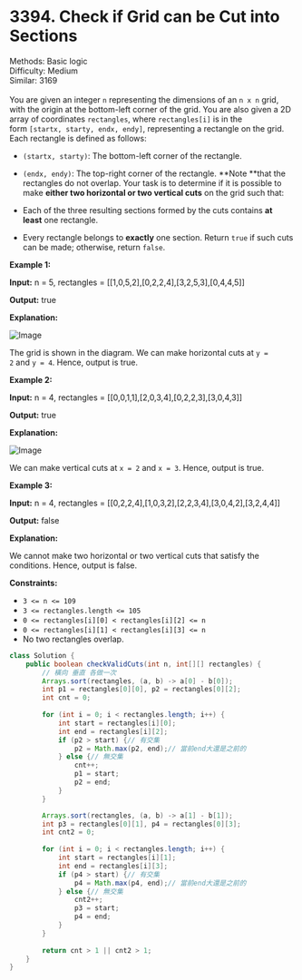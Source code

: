 # 3394. Check if Grid can be Cut into Sections  

  Methods: Basic logic </br> Difficulty: Medium </br> Similar: 3169 </br> </br>You are given an integer `n` representing the dimensions of an `n x n` grid, with the origin at the bottom-left corner of the grid. You are also given a 2D array of coordinates `rectangles`, where `rectangles[i]` is in the form `[startx, starty, endx, endy]`, representing a rectangle on the grid. Each rectangle is defined as follows:

- `(startx, starty)`: The bottom-left corner of the rectangle.
- `(endx, endy)`: The top-right corner of the rectangle.
**Note **that the rectangles do not overlap. Your task is to determine if it is possible to make **either two horizontal or two vertical cuts** on the grid such that:

- Each of the three resulting sections formed by the cuts contains **at least** one rectangle.
- Every rectangle belongs to **exactly** one section.
Return `true` if such cuts can be made; otherwise, return `false`.

**Example 1:**

**Input:** n = 5, rectangles = [[1,0,5,2],[0,2,2,4],[3,2,5,3],[0,4,4,5]]

**Output:** true

**Explanation:**

![Image](https://assets.leetcode.com/uploads/2024/10/23/tt1drawio.png)

The grid is shown in the diagram. We can make horizontal cuts at `y = 2` and `y = 4`. Hence, output is true.

**Example 2:**

**Input:** n = 4, rectangles = [[0,0,1,1],[2,0,3,4],[0,2,2,3],[3,0,4,3]]

**Output:** true

**Explanation:**

![Image](https://assets.leetcode.com/uploads/2024/10/23/tc2drawio.png)

We can make vertical cuts at `x = 2` and `x = 3`. Hence, output is true.

**Example 3:**

**Input:** n = 4, rectangles = [[0,2,2,4],[1,0,3,2],[2,2,3,4],[3,0,4,2],[3,2,4,4]]

**Output:** false

**Explanation:**

We cannot make two horizontal or two vertical cuts that satisfy the conditions. Hence, output is false.

**Constraints:**

- `3 <= n <= 109`
- `3 <= rectangles.length <= 105`
- `0 <= rectangles[i][0] < rectangles[i][2] <= n`
- `0 <= rectangles[i][1] < rectangles[i][3] <= n`
- No two rectangles overlap.
```java
class Solution {
    public boolean checkValidCuts(int n, int[][] rectangles) {
        // 橫向 垂直 各做一次
        Arrays.sort(rectangles, (a, b) -> a[0] - b[0]);
        int p1 = rectangles[0][0], p2 = rectangles[0][2];
        int cnt = 0;
        
        for (int i = 0; i < rectangles.length; i++) {
            int start = rectangles[i][0];
            int end = rectangles[i][2];
            if (p2 > start) {// 有交集
                p2 = Math.max(p2, end);// 當前end大還是之前的 
            } else {// 無交集
                cnt++;
                p1 = start;
                p2 = end;
            }
        }

        Arrays.sort(rectangles, (a, b) -> a[1] - b[1]);
        int p3 = rectangles[0][1], p4 = rectangles[0][3];
        int cnt2 = 0;
        
        for (int i = 0; i < rectangles.length; i++) {
            int start = rectangles[i][1];
            int end = rectangles[i][3];
            if (p4 > start) {// 有交集
                p4 = Math.max(p4, end);// 當前end大還是之前的 
            } else {// 無交集
                cnt2++;
                p3 = start;
                p4 = end;
            }
        }
    
        return cnt > 1 || cnt2 > 1;
    }
}
```

